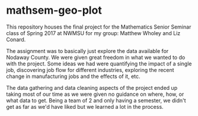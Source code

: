 # mathsem-geo-plot

This repository houses the final project for the Mathematics Senior Seminar class
of Spring 2017 at NWMSU for my group: Matthew Wholey and Liz Conard.

The assignment was to basically just explore the data available for Nodaway County.
We were given great freedom in what we wanted to do with the project. Some ideas we
had were quantifying the impact of a single job, discovering job flow for different 
industries, exploring the recent change in manufacturing jobs and the effects of
it, etc. 

The data gathering and data cleaning aspects of the project ended up taking most of 
our time as we were given no guidance on where, how, or what data to get. Being a 
team of 2 and only having a semester, we didn't get as far as we'd have liked but
we learned a lot in the process.
